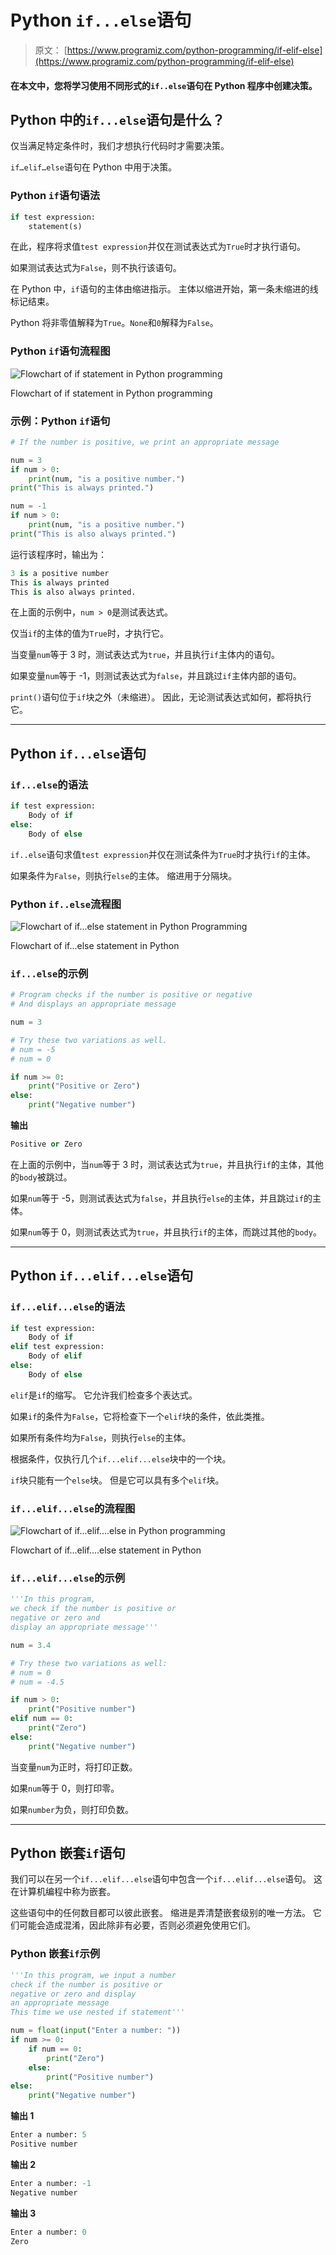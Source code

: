 # Python `if...else`语句

> 原文： [https://www.programiz.com/python-programming/if-elif-else](https://www.programiz.com/python-programming/if-elif-else)

#### 在本文中，您将学习使用不同形式的`if..else`语句在 Python 程序中创建决策。

## Python 中的`if...else`语句是什么？

仅当满足特定条件时，我们才想执行代码时才需要决策。

`if…elif…else`语句在 Python 中用于决策。

### Python `if`语句语法

```py
if test expression:
    statement(s)
```

在此，程序将求值`test expression`并仅在测试表达式为`True`时才执行语句。

如果测试表达式为`False`，则不执行该语句。

在 Python 中，`if`语句的主体由缩进指示。 主体以缩进开始，第一条未缩进的线标记结束。

Python 将非零值解释为`True`。`None`和`0`解释为`False`。

### Python `if`语句流程图

![Flowchart of if statement in Python programming](img/d24ba938b4eb482eb7883046955ce095.png "If Statement Flowchart")

Flowchart of if statement in Python programming



### 示例：Python `if`语句

```py
# If the number is positive, we print an appropriate message

num = 3
if num > 0:
    print(num, "is a positive number.")
print("This is always printed.")

num = -1
if num > 0:
    print(num, "is a positive number.")
print("This is also always printed.")
```

运行该程序时，输出为：

```py
3 is a positive number
This is always printed
This is also always printed.
```

在上面的示例中，`num > 0`是测试表达式。

仅当`if`的主体的值为`True`时，才执行它。

当变量`num`等于 3 时，测试表达式为`true`，并且执行`if`主体内的语句。

如果变量`num`等于 -1，则测试表达式为`false`，并且跳过`if`主体内部的语句。

`print()`语句位于`if`块之外（未缩进）。 因此，无论测试表达式如何，都将执行它。

* * *

## Python `if...else`语句

### `if...else`的语法

```py
if test expression:
    Body of if
else:
    Body of else
```

`if..else`语句求值`test expression`并仅在测试条件为`True`时才执行`if`的主体。

如果条件为`False`，则执行`else`的主体。 缩进用于分隔块。

### Python `if..else`流程图

![Flowchart of if...else statement in Python Programming](img/72f33199a45a63e4f951216b0f88815a.png "if...else statement flowchart")

Flowchart of if...else statement in Python



### `if...else`的示例

```py
# Program checks if the number is positive or negative
# And displays an appropriate message

num = 3

# Try these two variations as well. 
# num = -5
# num = 0

if num >= 0:
    print("Positive or Zero")
else:
    print("Negative number")
```

**输出**

```py
Positive or Zero
```

在上面的示例中，当`num`等于 3 时，测试表达式为`true`，并且执行`if`的主体，其他的`body`被跳过。

如果`num`等于 -5，则测试表达式为`false`，并且执行`else`的主体，并且跳过`if`的主体。

如果`num`等于 0，则测试表达式为`true`，并且执行`if`的主体，而跳过其他的`body`。

* * *

## Python `if...elif...else`语句

### `if...elif...else`的语法

```py
if test expression:
    Body of if
elif test expression:
    Body of elif
else: 
    Body of else
```

`elif`是`if`的缩写。 它允许我们检查多个表达式。

如果`if`的条件为`False`，它将检查下一个`elif`块的条件，依此类推。

如果所有条件均为`False`，则执行`else`的主体。

根据条件，仅执行几个`if...elif...else`块中的一个块。

`if`块只能有一个`else`块。 但是它可以具有多个`elif`块。

### `if...elif...else`的流程图

![Flowchart of if...elif....else in Python programming](img/ea825cb1d7a6379cd10db87eadcb48a0.png "if...elif...else statement flowchart")

Flowchart of if...elif....else statement in Python



### `if...elif...else`的示例

```py
'''In this program, 
we check if the number is positive or
negative or zero and 
display an appropriate message'''

num = 3.4

# Try these two variations as well:
# num = 0
# num = -4.5

if num > 0:
    print("Positive number")
elif num == 0:
    print("Zero")
else:
    print("Negative number")
```

当变量`num`为正时，将打印正数。

如果`num`等于 0，则打印零。

如果`number`为负，则打印负数。

* * *

## Python 嵌套`if`语句

我们可以在另一个`if...elif...else`语句中包含一个`if...elif...else`语句。 这在计算机编程中称为嵌套。

这些语句中的任何数目都可以彼此嵌套。 缩进是弄清楚嵌套级别的唯一方法。 它们可能会造成混淆，因此除非有必要，否则必须避免使用它们。

### Python 嵌套`if`示例 

```py
'''In this program, we input a number
check if the number is positive or
negative or zero and display
an appropriate message
This time we use nested if statement'''

num = float(input("Enter a number: "))
if num >= 0:
    if num == 0:
        print("Zero")
    else:
        print("Positive number")
else:
    print("Negative number")
```

**输出 1**

```py
Enter a number: 5
Positive number
```

**输出 2**

```py
Enter a number: -1
Negative number
```

**输出 3**

```py
Enter a number: 0
Zero
```